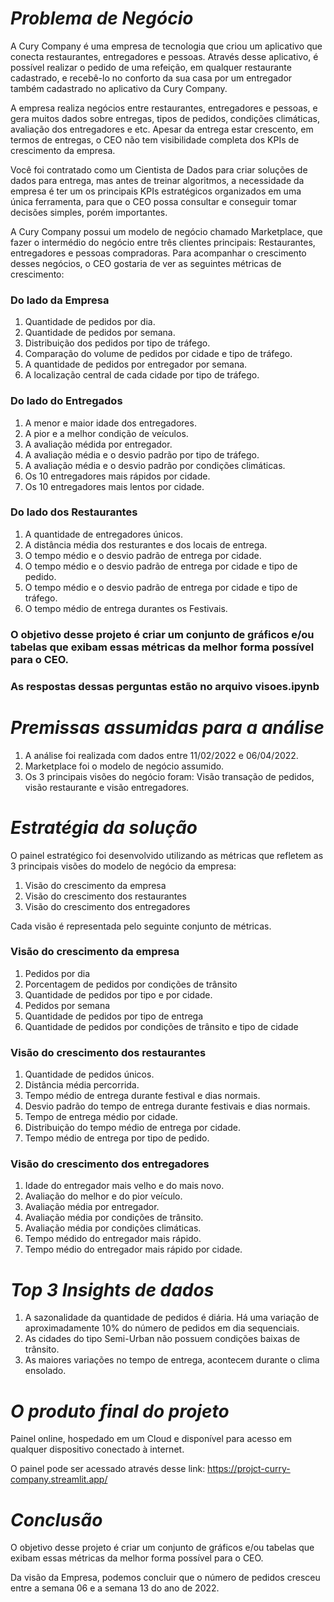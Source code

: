 # *Problema de Negócio*

A Cury Company é uma empresa de tecnologia que criou um aplicativo que conecta restaurantes, entregadores e pessoas. Através desse aplicativo, é possível realizar o pedido de uma refeição, em qualquer restaurante cadastrado, e recebê-lo no conforto da sua casa por um entregador também cadastrado no aplicativo da Cury Company.

A empresa realiza negócios entre restaurantes, entregadores e pessoas, e gera muitos dados sobre entregas, tipos de pedidos, condições climáticas, avaliação dos entregadores e etc. Apesar da entrega estar crescento, em termos de entregas, o CEO não tem visibilidade completa dos KPIs de crescimento da empresa.

Você foi contratado como um Cientista de Dados para criar soluções de dados para entrega, mas antes de treinar algoritmos, a necessidade da empresa é ter um os principais KPIs estratégicos organizados em uma única ferramenta, para que o CEO possa consultar e conseguir tomar decisões simples, porém importantes.

A Cury Company possui um modelo de negócio chamado Marketplace, que fazer o intermédio do negócio entre três clientes principais: Restaurantes, entregadores e pessoas compradoras. Para acompanhar o crescimento desses negócios, o CEO gostaria de ver
as seguintes métricas de crescimento:

### Do lado da Empresa
1. Quantidade de pedidos por dia.
2. Quantidade de pedidos por semana.
3. Distribuição dos pedidos por tipo de tráfego.
4. Comparação do volume de pedidos por cidade e tipo de tráfego.
4. A quantidade de pedidos por entregador por semana.
5. A localização central de cada cidade por tipo de tráfego.

### Do lado do Entregados
1. A menor e maior idade dos entregadores.
2. A pior e a melhor condição de veículos.
3. A avaliação médida por entregador.
4. A avaliação média e o desvio padrão por tipo de tráfego.
5. A avaliação média e o desvio padrão por condições climáticas.
6. Os 10 entregadores mais rápidos por cidade.
7. Os 10 entregadores mais lentos por cidade.

### Do lado dos Restaurantes
1. A quantidade de entregadores únicos.
2. A distância média dos resturantes e dos locais de entrega.
3. O tempo médio e o desvio padrão de entrega por cidade.
4. O tempo médio e o desvio padrão de entrega por cidade e tipo de pedido.
5. O tempo médio e o desvio padrão de entrega por cidade e tipo de tráfego.
6. O tempo médio de entrega durantes os Festivais.

### O objetivo desse projeto é criar um conjunto de gráficos e/ou tabelas que exibam essas métricas da melhor forma possível para o CEO.
### As respostas dessas perguntas estão no arquivo visoes.ipynb


# *Premissas assumidas para a análise*
1. A análise foi realizada com dados entre 11/02/2022 e 06/04/2022.
2. Marketplace foi o modelo de negócio assumido.
3. Os 3 principais visões do negócio foram: Visão transação de
pedidos, visão restaurante e visão entregadores.


# *Estratégia da solução*
O painel estratégico foi desenvolvido utilizando as métricas que
refletem as 3 principais visões do modelo de negócio da empresa:
1. Visão do crescimento da empresa
2. Visão do crescimento dos restaurantes
3. Visão do crescimento dos entregadores

Cada visão é representada pelo seguinte conjunto de métricas.

### Visão do crescimento da empresa
1. Pedidos por dia
2. Porcentagem de pedidos por condições de trânsito
3.  Quantidade de pedidos por tipo e por cidade.
4. Pedidos por semana
5. Quantidade de pedidos por tipo de entrega
6. Quantidade de pedidos por condições de trânsito e tipo de
cidade

### Visão do crescimento dos restaurantes
1. Quantidade de pedidos únicos.
2. Distância média percorrida.
3. Tempo médio de entrega durante festival e dias normais.
4. Desvio padrão do tempo de entrega durante festivais e dias normais.
5. Tempo de entrega médio por cidade.
6. Distribuição do tempo médio de entrega por cidade.
7. Tempo médio de entrega por tipo de pedido.

### Visão do crescimento dos entregadores
1. Idade do entregador mais velho e do mais novo.
2. Avaliação do melhor e do pior veículo.
3. Avaliação média por entregador.
4. Avaliação média por condições de trânsito.
5. Avaliação média por condições climáticas.
6. Tempo médido do entregador mais rápido.
7. Tempo médio do entregador mais rápido por cidade.


# *Top 3 Insights de dados*
1. A sazonalidade da quantidade de pedidos é diária. Há uma variação de aproximadamente 10% do número de pedidos em dia sequenciais.
2. As cidades do tipo Semi-Urban não possuem condições baixas de trânsito.
3. As maiores variações no tempo de entrega, acontecem durante o clima ensolado.


# *O produto final do projeto*
Painel online, hospedado em um Cloud e disponível para acesso em
qualquer dispositivo conectado à internet.

O painel pode ser acessado através desse link: https://projct-curry-company.streamlit.app/


# *Conclusão*
O objetivo desse projeto é criar um conjunto de gráficos e/ou tabelas
que exibam essas métricas da melhor forma possível para o CEO.

Da visão da Empresa, podemos concluir que o número de pedidos
cresceu entre a semana 06 e a semana 13 do ano de 2022.

